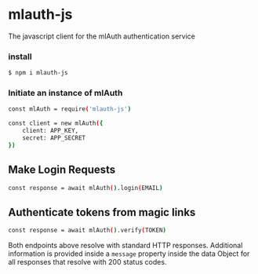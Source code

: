 # mlauth-js

The javascript client for the mlAuth authentication service

### install

```sh
$ npm i mlauth-js
```


### Initiate an instance of mlAuth

```sh
const mlAuth = require('mlauth-js')

const client = new mlAuth({
	client: APP_KEY,
	secret: APP_SECRET
})
```

## Make Login Requests
```sh
const response = await mlAuth().login(EMAIL)
```


## Authenticate tokens from magic links
```sh
const response = await mlAuth().verify(TOKEN)
```

Both endpoints above resolve with standard HTTP responses.
Additional information is provided inside a `message` property inside the data Object for all responses that resolve with 200 status codes.